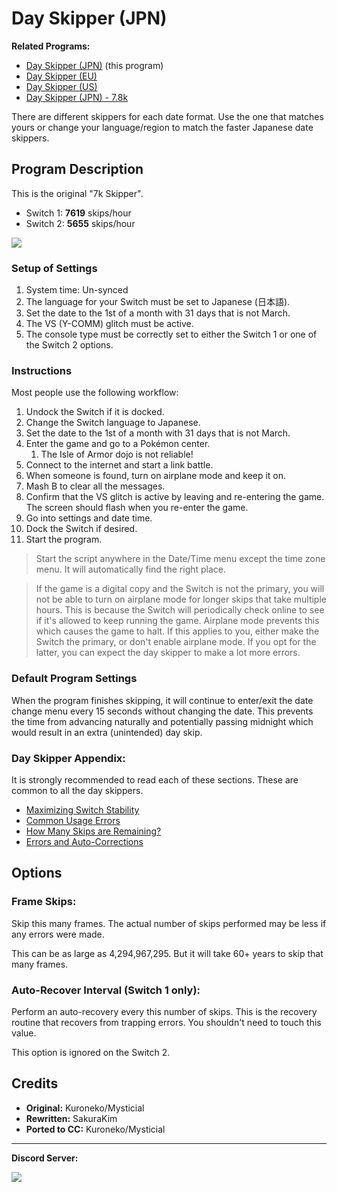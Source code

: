 # Day Skipper (JPN)

**Related Programs:**

- [Day Skipper (JPN)](https://github.com/PokemonAutomation/ComputerControl/blob/master/Wiki/Programs/PokemonSwSh/DaySkipperJPN.md) (this program)
- [Day Skipper (EU)](https://github.com/PokemonAutomation/ComputerControl/blob/master/Wiki/Programs/PokemonSwSh/DaySkipperEU.md)
- [Day Skipper (US)](https://github.com/PokemonAutomation/ComputerControl/blob/master/Wiki/Programs/PokemonSwSh/DaySkipperUS.md)
- [Day Skipper (JPN) - 7.8k](https://github.com/PokemonAutomation/ComputerControl/blob/master/Wiki/Programs/PokemonSwSh/DaySkipperJPN-7.8k.md)

There are different skippers for each date format. Use the one that matches yours or change your language/region to match the faster Japanese date skippers.


## Program Description

This is the original "7k Skipper".

- Switch 1: **7619** skips/hour
- Switch 2: **5655** skips/hour

<img src="../images/DaySkipperJPN-0.png">

### Setup of Settings

1. System time: Un-synced
2. The language for your Switch must be set to Japanese (日本語).
3. Set the date to the 1st of a month with 31 days that is not March.
4. The VS (Y-COMM) glitch must be active.
5. The console type must be correctly set to either the Switch 1 or one of the Switch 2 options.

### Instructions

Most people use the following workflow:

1. Undock the Switch if it is docked.
2. Change the Switch language to Japanese.
3. Set the date to the 1st of a month with 31 days that is not March.
4. Enter the game and go to a Pokémon center.
   1. The Isle of Armor dojo is not reliable!
5. Connect to the internet and start a link battle.
6. When someone is found, turn on airplane mode and keep it on.
7. Mash B to clear all the messages.
8. Confirm that the VS glitch is active by leaving and re-entering the game. The screen should flash when you re-enter the game.
9. Go into settings and date time.
10. Dock the Switch if desired.
11. Start the program.
   > Start the script anywhere in the Date/Time menu except the time zone menu. It will automatically find the right place.

   > If the game is a digital copy and the Switch is not the primary, you will not be able to turn on airplane mode for longer skips that take multiple hours. This is because the Switch will periodically check online to see if it's allowed to keep running the game. Airplane mode prevents this which causes the game to halt.
   > If this applies to you, either make the Switch the primary, or don't enable airplane mode. If you opt for the latter, you can expect the day skipper to make a lot more errors.

### Default Program Settings

When the program finishes skipping, it will continue to enter/exit the date change menu every 15 seconds without changing the date. This prevents the time from advancing naturally and potentially passing midnight which would result in an extra (unintended) day skip.

### Day Skipper Appendix:

It is strongly recommended to read each of these sections. These are common to all the day skippers.

- [Maximizing Switch Stability](https://github.com/PokemonAutomation/Microcontroller/blob/master/Wiki/Programs/NintendoSwitch/SwitchStability.md)
- [Common Usage Errors](https://github.com/PokemonAutomation/Microcontroller/blob/master/Wiki/Programs/PokemonSwSh/DaySkippers.md#common-usage-errors#common-usage-errors)
- [How Many Skips are Remaining?](https://github.com/PokemonAutomation/Microcontroller/blob/master/Wiki/Programs/PokemonSwSh/DaySkippers.md#common-usage-errors#how-many-skips-are-remaining)
- [Errors and Auto-Corrections](https://github.com/PokemonAutomation/Microcontroller/blob/master/Wiki/Programs/PokemonSwSh/DaySkippers.md#common-usage-errors#errors-and-auto-corrections)


## Options

### Frame Skips:

Skip this many frames. The actual number of skips performed may be less if any errors were made.

This can be as large as 4,294,967,295. But it will take 60+ years to skip that many frames.

### Auto-Recover Interval (Switch 1 only):

Perform an auto-recovery every this number of skips. This is the recovery routine that recovers from trapping errors. You shouldn't need to touch this value.

This option is ignored on the Switch 2.


## Credits

- **Original:** Kuroneko/Mysticial
- **Rewritten:** SakuraKim
- **Ported to CC:** Kuroneko/Mysticial



<hr>

**Discord Server:** 

[<img src="https://canary.discordapp.com/api/guilds/695809740428673034/widget.png?style=banner2">](https://discord.gg/cQ4gWxN)


